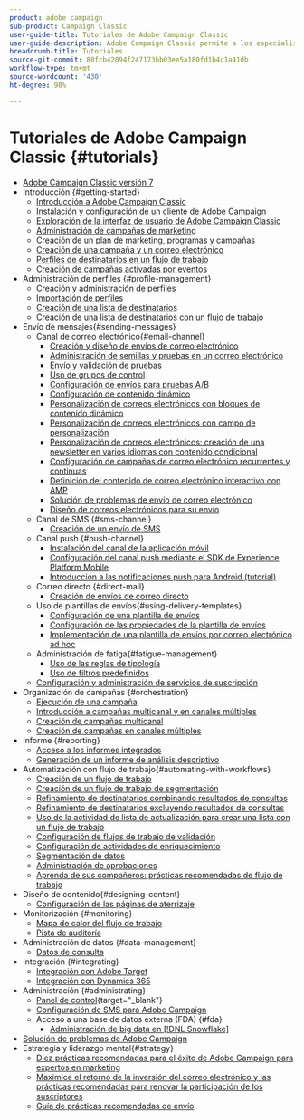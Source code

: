 ```yaml
---
product: adobe campaign
sub-product: Campaign Classic
user-guide-title: Tutoriales de Adobe Campaign Classic
user-guide-description: Adobe Campaign Classic permite a los especialistas en marketing diseñar experiencias de clientes de varios canales y proporciona un entorno para la orquestación de campañas visuales, la administración de interacciones en tiempo real y la ejecución en varios canales.
breadcrumb-title: Tutoriales
source-git-commit: 88fcb42094f247173bb03ee5a180fd1b4c1a41db
workflow-type: tm+mt
source-wordcount: '430'
ht-degree: 98%

---
```



# Tutoriales de Adobe Campaign Classic {#tutorials}

+ [Adobe Campaign Classic versión 7](/help/overview.md)
+ Introducción {#getting-started}
   + [Introducción a Adobe Campaign Classic](/help/getting-started/introduction-to-adobe-campaign-classic.md)
   + [Instalación y configuración de un cliente de Adobe Campaign](/help/getting-started/install-and-setup-the-adobe-campaign-client.md)
   + [Exploración de la interfaz de usuario de Adobe Campaign Classic](/help/getting-started/exploring-the-adobe-campaign-classic-user-interface.md)
   + [Administración de campañas de marketing](/help/getting-started/managing-marketing-campaigns.md)
   + [Creación de un plan de marketing, programas y campañas](/help/getting-started/creating-a-marketing-plan-programs-and-campaigns.md)
   + [Creación de una campaña y un correo electrónico](/help/getting-started/creating-a-campaign-and-an-email.md)
   + [Perfiles de destinatarios en un flujo de trabajo](/help/getting-started/targeting-profiles-in-a-workflow.md)
   + [Creación de campañas activadas por eventos](/help/getting-started/create-event-triggered-campaigns.md)
+ Administración de perfiles {#profile-management}
   + [Creación y administración de perfiles](/help/profile-management/create-and-manage-profiles.md)
   + [Importación de perfiles](/help/data-management/importing-profiles.md)
   + [Creación de una lista de destinatarios](/help/profile-management/creating-a-list-of-recipients.md)
   + [Creación de una lista de destinatarios con un flujo de trabajo](/help/profile-management/creating-a-list-of-recipients-with-a-workflow.md)
+ Envío de mensajes{#sending-messages}
   + Canal de correo electrónico{#email-channel}
      + [Creación y diseño de envíos de correo electrónico](/help/sending-messages/email-channel/create-and-design-email-deliveries.md)
      + [Administración de semillas y pruebas en un correo electrónico](/help/sending-messages/email-channel/managing-seed-and-proofs.md)
      + [Envío y validación de pruebas](/help/sending-messages/email-channel/send-and-validate-proofs.md)
      + [Uso de grupos de control](/help/sending-messages/email-channel/use-control-groups.md)
      + [Configuración de envíos para pruebas A/B](/help/sending-messages/email-channel/configure-deliveries-for-ab-testing.md)
      + [Configuración de contenido dinámico](/help/sending-messages/email-channel/configuring-dynamic-content.md)
      + [Personalización de correos electrónicos con bloques de contenido dinámico](/help/sending-messages/email-channel/personalization-with-dynamic-content-blocks.md)
      + [Personalización de correos electrónicos con campo de personalización](/help/sending-messages/email-channel/personalizing-emails-using-personalization-fields.md)
      + [Personalización de correos electrónicos: creación de una newsletter en varios idiomas con contenido condicional](/help/sending-messages/email-channel/personalizing-emails-create-a-multi-lingual-newsletter-using-conditional-content.md)
      + [Configuración de campañas de correo electrónico recurrentes y continuas](/help/sending-messages/recurring-deliveries.md)
      + [Definición del contenido de correo electrónico interactivo con AMP](/help/sending-messages/email-channel/defining-interactive-email-content-with-amp.md)
      + [Solución de problemas de envío de correo electrónico](/help/sending-messages/email-channel/troubleshooting-email-delivery-issues.md)
      + [Diseño de correos electrónicos para su envío](/help/sending-messages/email-channel/design-emails-for-deliverability.md)
   + Canal de SMS {#sms-channel}
      + [Creación de un envío de SMS](/help/sending-messages/mobile-channel/create-a-sms-delivery.md)
   + Canal push {#push-channel}
      + [Instalación del canal de la aplicación móvil](/help/sending-messages/mobile-channel/installing-the-mobile-app-channel.md)
      + [Configuración del canal push mediante el SDK de Experience Platform Mobile](/help/sending-messages/mobile-channel/configure-push-using-aep-mobile-sdk.md)
      + [Introducción a las notificaciones push para Android (tutorial)](https://experienceleague.adobe.com/docs/campaign-classic-learn/getting-started-with-push-notifications-for-android/introduction.html?lang=es)
   + Correo directo {#direct-mail}
      + [Creación de envíos de correo directo](/help/sending-messages/direct-mail/creating-direct-mail-deliveries.md)
   + Uso de plantillas de envíos{#using-delivery-templates}
      + [Configuración de una plantilla de envíos](/help/sending-messages/using-delivery-templates/configuring-a-delivery-template.md)
      + [Configuración de las propiedades de la plantilla de envíos](/help/sending-messages/using-delivery-templates/setting-delivery-template-properties.md)
      + [Implementación de una plantilla de envíos por correo electrónico ad hoc](/help/sending-messages/using-delivery-templates/deploying-ad-hoc-email-delivery-template.md)
   + Administración de fatiga{#fatigue-management}
      + [Uso de las reglas de tipología](/help/sending-messages/fatigue-management/typology-rules-for-fatigue-management.md)
      + [Uso de filtros predefinidos](/help/sending-messages/fatigue-management/fatigue-management-using-filters.md)
   + [Configuración y administración de servicios de suscripción](/help/sending-messages/configuring-and-managing-subscription-services.md)
+ Organización de campañas {#orchestration}
   + [Ejecución de una campaña](/help/orchestrating-campaigns/executing-a-campaign.md)
   + [Introducción a campañas multicanal y en canales múltiples](/help/orchestrating-campaigns/introduction-to-cross-and-multi-channel-campaigns.md)
   + [Creación de campañas multicanal](/help/orchestrating-campaigns/multi-channel-campaigns.md)
   + [Creación de campañas en canales múltiples](/help/orchestrating-campaigns/cross-channel-campaigns.md)
+ Informe {#reporting}
   + [Acceso a los informes integrados](/help/reporting/accessing-built-in-reports.md)
   + [Generación de un informe de análisis descriptivo](/help/reporting/generating-a-descriptive-analysis-report.md)
+ Automatización con flujo de trabajo{#automating-with-workflows}
   + [Creación de un flujo de trabajo](/help/automating-with-workflows/creating-a-workflow.md)
   + [Creación de un flujo de trabajo de segmentación](/help/automating-with-workflows/creating-a-targeting-workflow.md)
   + [Refinamiento de destinatarios combinando resultados de consultas](/help/automating-with-workflows/refining-targets-by-combining-query-results.md)
   + [Refinamiento de destinatarios excluyendo resultados de consultas](/help/automating-with-workflows/refining-targets-by-excluding-query-results.md)
   + [Uso de la actividad de lista de actualización para crear una lista con un flujo de trabajo](/help/automating-with-workflows/using-the-update-list-activity.md)
   + [Configuración de flujos de trabajo de validación](/help/automating-with-workflows/validation-flow-configuration.md)
   + [Configuración de actividades de enriquecimiento](/help/automating-with-workflows/enrichment-activity.md)
   + [Segmentación de datos](/help/data-management/data-segmentation.md)
   + [Administración de aprobaciones](/help/automating-with-workflows/managing-approvals.md)
   + [Aprenda de sus compañeros: prácticas recomendadas de flujo de trabajo](/help/automating-with-workflows/workflow-best-practices-for-marketers.md)
+ Diseño de contenido{#designing-content}
   + [Configuración de las páginas de aterrizaje](/help/designing-content/configure-landingpages.md)
+ Monitorización {#monitoring}
   + [Mapa de calor del flujo de trabajo](/help/monitoring-campaign-classic/workflow-heatmap.md)
   + [Pista de auditoría](/help/monitoring-campaign-classic/audit-trail.md)
+ Administración de datos {#data-management}
   + [Datos de consulta](/help/data-management/query-data.md)
+ Integración {#integrating}
   + [Integración con Adobe Target](/help/integrations/target-integration.md)
   + [Integración con Dynamics 365](/help/integrations/dynamics365-integration.md)
+ Administración {#administrating}
   + [Panel de control](https://experienceleague.adobe.com/docs/control-panel-learn/control-panel/control-panel-overview.html?lang=es){target="_blank"}
   + [Configuración de SMS para Adobe Campaign](https://experienceleague.adobe.com/docs/campaign-learn/set-up-sms-for-adobe-campaign/overview.html?lang=es)
   + Acceso a una base de datos externa (FDA) {#fda}
      + [Administración de big data en [!DNL Snowflake]](/help/administrating/snowflake/big-data-segmentation-on-snowflake.md)
+ [Solución de problemas de Adobe Campaign](https://experienceleague.adobe.com/docs/campaign-classic-learn/troubleshooting/overview.html?lang=es)
+ Estrategia y liderazgo mental{#strategy}
   + [Diez prácticas recomendadas para el éxito de Adobe Campaign para expertos en marketing](/help/strategy/10-best-practices-for-marketers.md)
   + [Maximice el retorno de la inversión del correo electrónico y las prácticas recomendadas para renovar la participación de los suscriptores](https://experienceleague.adobe.com/docs/campaign-learn/tutorials/strategy/campaign-maximize-email-best-practices.html?lang=es)
   + [Guía de prácticas recomendadas de envío](https://experienceleague.adobe.com/docs/deliverability-learn/deliverability-best-practice-guide/introduction.html?lang=es)
